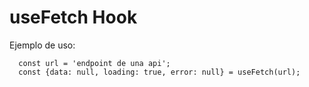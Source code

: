 # useFetch Hook

Ejemplo de uso: 
```
  const url = 'endpoint de una api';
  const {data: null, loading: true, error: null} = useFetch(url);
```